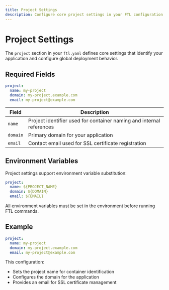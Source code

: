 ```yaml
---
title: Project Settings
description: Configure core project settings in your FTL configuration
---
```


# Project Settings

The `project` section in your `ftl.yaml` defines core settings that identify your application and configure global deployment behavior.

## Required Fields

```yaml
project:
  name: my-project
  domain: my-project.example.com
  email: my-project@example.com
```

| Field    | Description                                                          |
| -------- | -------------------------------------------------------------------- |
| `name`   | Project identifier used for container naming and internal references |
| `domain` | Primary domain for your application                                  |
| `email`  | Contact email used for SSL certificate registration                  |

## Environment Variables

Project settings support environment variable substitution:

```yaml
project:
  name: ${PROJECT_NAME}
  domain: ${DOMAIN}
  email: ${EMAIL}
```

All environment variables must be set in the environment before running FTL commands.

## Example

```yaml
project:
  name: my-project
  domain: my-project.example.com
  email: my-project@example.com
```

This configuration:

- Sets the project name for container identification
- Configures the domain for the application
- Provides an email for SSL certificate management
